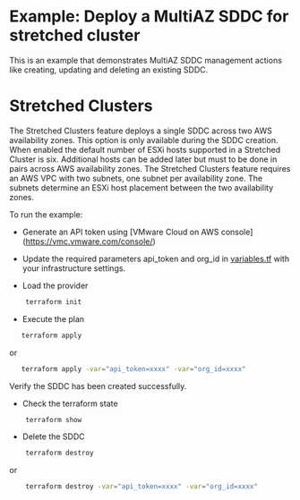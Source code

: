 # Example: Deploy a MultiAZ SDDC for stretched cluster

This is an example that demonstrates MultiAZ SDDC management actions like creating, updating and deleting an existing SDDC.

# Stretched Clusters

The Stretched Clusters feature deploys a single SDDC across two AWS availability zones. 
This option is only available during the SDDC creation. When enabled the default number of ESXi hosts supported in a Stretched Cluster is six. 
Additional hosts can be added later but must to be done in pairs across AWS availability zones. The Stretched Clusters feature requires an AWS VPC with two subnets, one subnet per availability zone. The subnets determine an ESXi host placement between the two availability zones.

To run the example:

* Generate an API token using [VMware Cloud on AWS console] (https://vmc.vmware.com/console/)

* Update the required parameters api_token and org_id in [variables.tf](https://github.com/terraform-providers/terraform-provider-vmc/blob/master/examples/sddc/variables.tf) with your infrastructure settings. 

* Load the provider

```sh
    terraform init
```

* Execute the plan

```sh
   terraform apply
```

or

```sh
   terraform apply -var="api_token=xxxx" -var="org_id=xxxx"
```

Verify the SDDC has been created successfully.

* Check the terraform state

```sh
    terraform show
```

* Delete the SDDC

```sh
    terraform destroy
```

or

```sh
    terraform destroy -var="api_token=xxxx" -var="org_id=xxxx"
```
